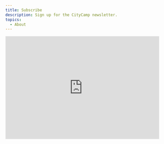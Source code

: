 ```yaml
---
title: Subscribe
description: Sign up for the CityCamp newsletter.
topics:
  - About
---
```


<iframe src="https://citycamp.substack.com/embed" width="480" height="320" style="border:1px solid #EEE; background:white;" frameborder="0" scrolling="no"></iframe>